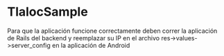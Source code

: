 # TlalocSample
Para que la aplicación funcione correctamente deben correr la aplicación de Rails del backend y reemplazar su IP en el archivo res->values->server_config en la aplicación de Android

